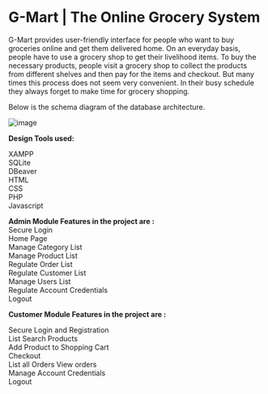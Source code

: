 # G-Mart | The Online Grocery System


G-Mart provides user-friendly interface for people who want to buy groceries online and get them delivered home. On an everyday basis, people have to use a grocery shop to get their livelihood items. To buy the necessary products, people visit a grocery shop to collect the products from different shelves and then pay for the items and checkout. But many times this process does not seem very convenient. In their busy schedule they always forget to make time for grocery shopping.

Below is the schema diagram of the database architecture.

![image](https://user-images.githubusercontent.com/48211558/215661837-91df13cc-1750-4dba-bce1-a16145a5937e.png)




<b> Design Tools used: </b> <br>

XAMPP <br>
SQLite <br>
DBeaver <br>
HTML <br>
CSS <br>
PHP <br>
Javascript <br>



<b> Admin Module Features in the project are : </b> <br>
Secure Login <br>
Home Page <br>
Manage Category List <br>
Manage Product List <br>
Regulate Order List <br>
Regulate Customer List <br>
Manage Users List <br>
Regulate Account Credentials  <br>
Logout <br>


<b> Customer Module Features in the project are : </b> <br>

Secure Login and Registration <br>
List Search Products <br>
Add Product to Shopping Cart <br>
Checkout <br>
List all Orders View orders <br>
Manage Account Credentials <br>
Logout <br>

